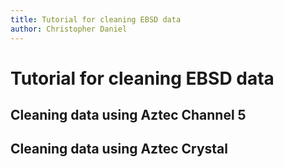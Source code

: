 ```yaml
---
title: Tutorial for cleaning EBSD data
author: Christopher Daniel
---
```


# Tutorial for cleaning EBSD data

## Cleaning data using Aztec Channel 5

## Cleaning data using Aztec Crystal

